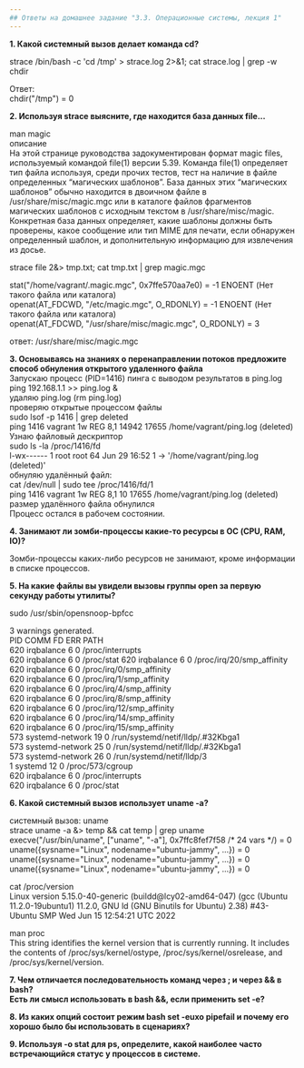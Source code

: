 ```yaml
---
## Ответы на домашнее задание "3.3. Операционные системы, лекция 1" 
---
```

                    
<strong>1. Какой системный вызов делает команда cd?</strong>  
    
strace /bin/bash -c 'cd /tmp' > strace.log 2>&1; cat strace.log | grep -w chdir       

Ответ:  
chdir("/tmp") = 0   
    
<strong>2. Используя strace выясните, где находится база данных file...</strong>   

man magic     
описание    
На этой странице руководства задокументирован формат magic files, используемый командой file(1) версии 5.39. Команда file(1) определяет тип файла
используя, среди прочих тестов, тест на наличие в файле определенных “магических шаблонов”. База данных этих “магических шаблонов” обычно находится в
двоичном файле в /usr/share/misc/magic.mgc или в каталоге файлов фрагментов магических шаблонов с исходным текстом в /usr/share/misc/magic. Конкретная база данных определяет, какие шаблоны должны быть проверены, какое сообщение или тип MIME для печати, если обнаружен определенный шаблон, и дополнительную информацию для извлечения из досье.     
    
strace file 2&> tmp.txt; cat tmp.txt | grep magic.mgc   
    
stat("/home/vagrant/.magic.mgc", 0x7ffe570aa7e0) = -1 ENOENT (Нет такого файла или каталога)    
openat(AT_FDCWD, "/etc/magic.mgc", O_RDONLY) = -1 ENOENT (Нет такого файла или каталога)    
openat(AT_FDCWD, "/usr/share/misc/magic.mgc", O_RDONLY) = 3     
    
ответ: /usr/share/misc/magic.mgc    
    
<strong>3. Основываясь на знаниях о перенаправлении потоков предложите способ обнуления открытого удаленного файла</strong>    
Запускаю процесс (PID=1416) пинга с выводом результатов в ping.log      
ping 192.168.1.1 >> ping.log &      
удаляю ping.log (rm ping.log)   
проверяю открытые процессом файлы       
sudo lsof -p 1416 | grep deleted        
ping    1416 vagrant    1w   REG    8,1    14942 17655 /home/vagrant/ping.log (deleted)     
Узнаю файловый дескриптор        
sudo ls -la /proc/1416/fd   
l-wx------ 1 root    root    64 Jun 29 16:52 1 -> '/home/vagrant/ping.log (deleted)'       
обнуляю удалённый файл:         
cat /dev/null | sudo tee /proc/1416/fd/1    
ping    1416 vagrant    1w   REG    8,1      10 17655 /home/vagrant/ping.log (deleted)  
размер удалённого файла обнулился   
Процесс остался в рабочем состоянии.    
    
<strong>4. Занимают ли зомби-процессы какие-то ресурсы в ОС (CPU, RAM, IO)?</strong>   

Зомби-процессы каких-либо ресурсов не занимают, кроме информации в списке процессов.    
    
<strong>5. На какие файлы вы увидели вызовы группы open за первую секунду работы утилиты?</strong>      

sudo /usr/sbin/opensnoop-bpfcc

3 warnings generated.   
PID    COMM               FD ERR PATH   
620    irqbalance          6   0 /proc/interrupts   
620    irqbalance          6   0 /proc/stat 
620    irqbalance          6   0 /proc/irq/20/smp_affinity  
620    irqbalance          6   0 /proc/irq/0/smp_affinity   
620    irqbalance          6   0 /proc/irq/1/smp_affinity   
620    irqbalance          6   0 /proc/irq/4/smp_affinity   
620    irqbalance          6   0 /proc/irq/8/smp_affinity   
620    irqbalance          6   0 /proc/irq/12/smp_affinity  
620    irqbalance          6   0 /proc/irq/14/smp_affinity  
620    irqbalance          6   0 /proc/irq/15/smp_affinity  
573    systemd-network    19   0 /run/systemd/netif/lldp/.#32Kbga1  
573    systemd-network    25   0 /run/systemd/netif/lldp/.#32Kbga1  
573    systemd-network    26   0 /run/systemd/netif/lldp/3  
1      systemd            12   0 /proc/573/cgroup   
620    irqbalance          6   0 /proc/interrupts   
620    irqbalance          6   0 /proc/stat     


<strong>6. Какой системный вызов использует uname -a?</strong>       
    
системный вызов: uname  
strace uname -a &> temp && cat temp | grep uname        
execve("/usr/bin/uname", ["uname", "-a"], 0x7ffc8fef7f58 /* 24 vars */) = 0     
uname({sysname="Linux", nodename="ubuntu-jammy", ...}) = 0      
uname({sysname="Linux", nodename="ubuntu-jammy", ...}) = 0      
uname({sysname="Linux", nodename="ubuntu-jammy", ...}) = 0      
    
cat /proc/version   
Linux version 5.15.0-40-generic (buildd@lcy02-amd64-047) (gcc (Ubuntu 11.2.0-19ubuntu1) 11.2.0, GNU ld (GNU Binutils for Ubuntu) 2.38) #43-Ubuntu SMP Wed Jun 15 12:54:21 UTC 2022  
    
man proc        
This string identifies the kernel version that is currently running.  It includes the  contents  of  /proc/sys/kernel/ostype, /proc/sys/kernel/osrelease, and /proc/sys/kernel/version.     
    
<strong>7. Чем отличается последовательность команд через ; и через && в bash?  
Есть ли смысл использовать в bash &&, если применить set -e?</strong>         
    
<strong>8. Из каких опций состоит режим bash set -euxo pipefail и почему его хорошо было бы использовать в сценариях?</strong>  
    
<strong>9. Используя -o stat для ps, определите, какой наиболее часто встречающийся статус у процессов в системе.</strong>  
    
